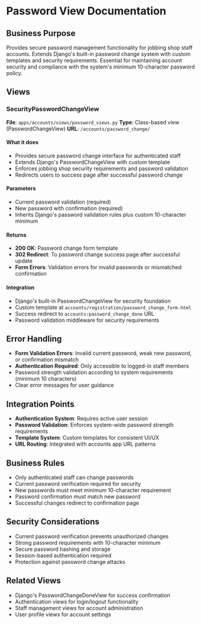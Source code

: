 # Password View Documentation

## Business Purpose

Provides secure password management functionality for jobbing shop staff accounts. Extends Django's built-in password change system with custom templates and security requirements. Essential for maintaining account security and compliance with the system's minimum 10-character password policy.

## Views

### SecurityPasswordChangeView

**File**: `apps/accounts/views/password_views.py`
**Type**: Class-based view (PasswordChangeView)
**URL**: `/accounts/password_change/`

#### What it does

- Provides secure password change interface for authenticated staff
- Extends Django's PasswordChangeView with custom template
- Enforces jobbing shop security requirements and password validation
- Redirects users to success page after successful password change

#### Parameters

- Current password validation (required)
- New password with confirmation (required)
- Inherits Django's password validation rules plus custom 10-character minimum

#### Returns

- **200 OK**: Password change form template
- **302 Redirect**: To password change success page after successful update
- **Form Errors**: Validation errors for invalid passwords or mismatched confirmation

#### Integration

- Django's built-in PasswordChangeView for security foundation
- Custom template at `accounts/registration/password_change_form.html`
- Success redirect to `accounts:password_change_done` URL
- Password validation middleware for security requirements

## Error Handling

- **Form Validation Errors**: Invalid current password, weak new password, or confirmation mismatch
- **Authentication Required**: Only accessible to logged-in staff members
- Password strength validation according to system requirements (minimum 10 characters)
- Clear error messages for user guidance

## Integration Points

- **Authentication System**: Requires active user session
- **Password Validation**: Enforces system-wide password strength requirements
- **Template System**: Custom templates for consistent UI/UX
- **URL Routing**: Integrated with accounts app URL patterns

## Business Rules

- Only authenticated staff can change passwords
- Current password verification required for security
- New passwords must meet minimum 10-character requirement
- Password confirmation must match new password
- Successful changes redirect to confirmation page

## Security Considerations

- Current password verification prevents unauthorized changes
- Strong password requirements with 10-character minimum
- Secure password hashing and storage
- Session-based authentication required
- Protection against password change attacks

## Related Views

- Django's PasswordChangeDoneView for success confirmation
- Authentication views for login/logout functionality
- Staff management views for account administration
- User profile views for account settings
